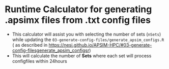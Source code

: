 # Runtime Calculator for generating .apsimx files from .txt config files


* This calculator will assist you with selecting the number of sets (`nSets`) while updating the `03-generate-config-files/generate_apsim_configs.R`  ( as described in https://nesi.github.io/APSIM-HPC/#03-generate-config-filesgenerate_apsim_configsr)
* This will calculate the number of **Sets** where each set will process configfiles within 24hours

<div class="calculator-container"></div>

